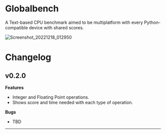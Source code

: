 # Globalbench
A Text-based CPU benchmark aimed to be multiplatform with every Python-compatible device with shared scores.

![Screenshot_20221218_012950](https://user-images.githubusercontent.com/84983282/208271360-d12cd568-3c80-4f76-8dfe-26c9a0c3aa82.png)

# Changelog

<h2>v0.2.0</h2>

<b>Features</b>

- Integer and Floating Point operations.
- Shows score and time needed with each type of operation.

<b>Bugs</b>

- TBD

<hr>
